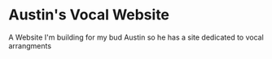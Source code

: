 # Austin's Vocal Website

A Website I'm building for my bud Austin so he has a site dedicated to vocal arrangments

